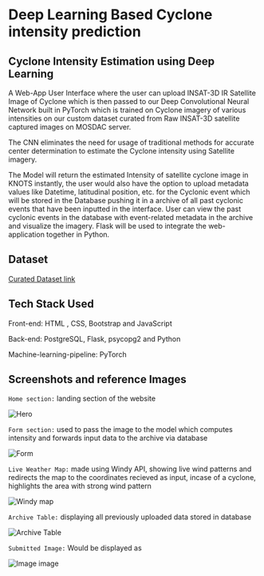 # Deep Learning Based Cyclone intensity prediction

## Cyclone Intensity Estimation using Deep Learning

A Web-App User Interface where the user can upload INSAT-3D IR Satellite Image of Cyclone which is then passed to our Deep Convolutional Neural Network built in PyTorch which is trained on Cyclone imagery of various intensities on our custom dataset curated from Raw INSAT-3D satellite captured images on MOSDAC server. 

The CNN eliminates the need for usage of traditional methods for accurate center determination to estimate the Cyclone intensity using Satellite imagery. 

The Model will return the estimated Intensity of satellite cyclone image in KNOTS instantly, the user would also have the option to upload metadata values like Datetime, latitudinal position, etc. for the Cyclonic event which will be stored in the Database pushing it in a archive of all past cyclonic events that have been inputted in the interface. User can view the past cyclonic events in the database with event-related metadata in the archive and visualize the imagery. Flask will be used to integrate the web-application together in Python.

## Dataset

[Curated Dataset link](https://www.kaggle.com/datasets/sshubam/insat3d-infrared-raw-cyclone-images-20132021)

## Tech Stack Used

Front-end: HTML , CSS, Bootstrap and JavaScript

Back-end: PostgreSQL, Flask, psycopg2 and Python

Machine-learning-pipeline: PyTorch


## Screenshots and reference Images

``Home section:`` landing section of the website

![Hero](https://user-images.githubusercontent.com/101162842/163724950-78dbfb1e-c414-4d2d-8a12-b7d4b2d4bdc6.jpg)


``Form section:`` used to pass the image to the model which computes intensity and forwards input data to the archive via database

![Form](https://user-images.githubusercontent.com/101162842/163724953-f8479e57-267e-4560-8a1c-9761afe49f35.jpg)


``Live Weather Map:`` made using Windy API, showing live wind patterns and redirects the map to the coordinates recieved as input, incase of a cyclone, highlights the area with strong wind pattern

![Windy map](https://user-images.githubusercontent.com/101162842/163724954-7d91ff9a-be77-436a-967c-a067c485af4f.jpg)


``Archive Table:`` displaying all previously uploaded data stored in database

![Archive Table](https://user-images.githubusercontent.com/101162842/163724961-db84f65f-4d13-49dc-8d97-d30726918a14.jpg)


``Submitted Image:`` Would be displayed as

![Image image](https://user-images.githubusercontent.com/101162842/163724965-9bdb6f09-1d3f-4d4b-be08-dfd7bfdcde03.jpg)

